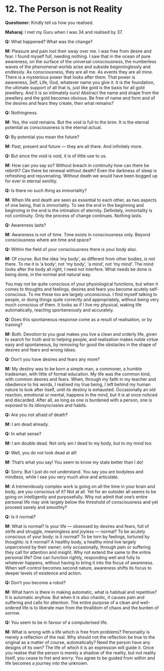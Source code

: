 # 12. The Person is not Reality

**Questioner:** Kindly tell us how you realised.

**Maharaj:** I met my Guru when I was 34 and realised by 37.

**Q:** What happened? What was the change?

**M:** Pleasure and pain lost their sway over me. I was free from desire and fear. I found myself full, needing nothing. I saw that in the ocean of pure awareness, on the surface of the universal consciousness, the numberless waves of the phenomenal worlds arise and subside beginninglessly and endlessly. As consciousness, they are all me. As events they are all mine. There is a mysterious power that looks after them. That power is awareness, Self, Life, God, whatever name you give it. It is the foundation, the ultimate support of all that is, just like gold is the basis for all gold jewellery. And it is so intimately ours! Abstract the name and shape from the jewellery and the gold becomes obvious. Be free of name and form and of the desires and fears they create, then what remains?

**Q:** Nothingness.

**M:** Yes, the void remains. But the void is full to the brim. It is the eternal potential as consciousness is the eternal actual.

**Q:** By potential you mean the future?

**M:** Past, present and future — they are all there. And infinitely more.

**Q:** But since the void is void, it is of little use to us.

**M:** How can you say so? Without breach in continuity how can there be rebirth? Can there be renewal without death? Even the darkness of sleep is refreshing and rejuvenating. Without death we would have been bogged up for ever in eternal senility.

**Q:** Is there no such thing as immortality?

**M:** When life and death are seen as essential to each other, as two aspects of one being, that is immortality. To see the end in the beginning and beginning in the end is the intimation of eternity. Definitely, immortality is not continuity. Only the process of change continues. Nothing lasts.

**Q:** Awareness lasts?

**M:** Awareness is not of time. Time exists in consciousness only. Beyond consciousness where are time and space?

**Q:** Within the field of your consciousness there is your body also.

**M:** Of course. But the idea ‘my body’, as different from other bodies, is not there. To me it is ‘a body’, not ‘my body’, ‘a mind’, not ‘my mind’. The mind looks after the body all right, I need not interfere. What needs be done is being done, in the normal and natural way. 

You may not be quite conscious of your physiological functions, but when it comes to thoughts and feelings, desires and fears you become acutely self-conscious. To me these too are largely unconscious. I find myself talking to people, or doing things quite correctly and appropriately, without being very much conscious of them. It looks as if I live my physical, waking life automatically, reacting spontaneously and accurately.

**Q:** Does this spontaneous response come as a result of realisation, or by training?

**M:** Both. Devotion to you goal makes you live a clean and orderly life, given to search for truth and to helping people, and realisation makes noble virtue easy and spontaneous, by removing for good the obstacles in the shape of desires and fears and wrong ideas.

**Q:** Don’t you have desires and fears any more?

**M:** My destiny was to be born a simple man, a commoner, a humble tradesman, with little of formal education. My life was the common kind, with common desires and fears. When, through my faith in my teacher and obedience to his words, I realised my true being, I left behind my human nature to look after itself, until its destiny is exhausted. Occasionally an old reaction, emotional or mental, happens in the mind, but it is at once noticed and discarded. After all, as long as one is burdened with a person, one is exposed to its idiosyncrasies and habits.

**Q:** Are you not afraid of death?

**M:** I am dead already.

**Q:** In what sense?

**M:** I am double dead. Not only am I dead to my body, but to my mind too.

**Q:** Well, you do not look dead at all!

**M:** That’s what you say! You seem to know my state better than I do!

**Q:** Sorry. But I just do not understand. You say you are bodyless and mindless, while I see you very much alive and articulate.

**M:** A tremendously complex work is going on all the time in your brain and body, are you conscious of it? Not at all. Yet for an outsider all seems to be going on intelligently and purposefully. Why not admit that one’s entire personal life may sink largely below the threshold of consciousness and yet proceed sanely and smoothly?

**Q:** Is it normal?

**M:** What is normal? Is your life — obsessed by desires and fears, full of strife and struggle, meaningless and joyless — normal? To be acutely conscious of your body: is it normal? To be torn by feelings, tortured by thoughts: is it normal? A healthy body, a healthy mind live largely unperceived by their owner; only occasionally, through pain or suffering they call for attention and insight. Why not extend the same to the entire personal life? One can function rightly, responding well and fully to whatever happens, without having to bring it into the focus of awareness. When self-control becomes second nature, awareness shifts its focus to deeper levels of existence and action.

**Q:** Don’t you become a robot?

**M:** What harm is there in making automatic, what is habitual and repetitive? It is automatic anyhow. But when it is also chaotic, it causes pain and suffering and calls for attention. The entire purpose of a clean and well-ordered life is to liberate man from the thralldom of chaos and the burden of sorrow.

**Q:** You seem to be in favour of a computerised life.

**M:** What is wrong with a life which is free from problems? Personality is merely a reflection of the real. Why should not the reflection be true to the original as a matter of course, automatically? Need the person have any designs of its own? The life of which it is an expression will guide it. Once you realise that the person is merely a shadow of the reality, but not reality itself, you cease to fret and worry. You agree to be guided from within and life becomes a journey into the unknown.